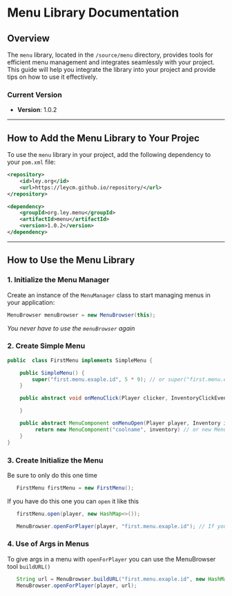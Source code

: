  # Menu Library Documentation

## Overview

The `menu` library, located in the `/source/menu` directory, provides tools for efficient menu management and integrates seamlessly with your project. This guide will help you integrate the library into your project and provide tips on how to use it effectively.

### Current Version

- **Version**: 1.0.2

---

## How to Add the Menu Library to Your Projec

To use the `menu` library in your project, add the following dependency to your `pom.xml` file:
```xml
<repository>
    <id>ley.org</id>
    <url>https://leycm.github.io/repository/</url>
</repository>
```

```xml
<dependency>
    <groupId>org.ley.menu</groupId>
    <artifactId>menu</artifactId>
    <version>1.0.2</version>
</dependency>
```

---

## How to Use the Menu Library

### 1. Initialize the Menu Manager

Create an instance of the `MenuManager` class to start managing menus in your application:

```java
MenuBrowser menuBrowser = new MenuBrowser(this);
```
*You never have to use the `menuBrowser` again*

### 2. Create Simple Menu 

```java
public  class FirstMenu implements SimpleMenu {

    public SimpleMenu() {
        super("first.menu.exaple.id", 5 * 9); // or super("first.menu.exaple.id, InventoryType.CHEST)
    }

    public abstract void onMenuClick(Player clicker, InventoryClickEvent event, Inventory inventory, HashMap<String, String> args){

    }

    public abstract MenuComponent onMenuOpen(Player player, Inventory inventory, HashMap<String, String> args)
         return new MenuComponent("coolname", inventory) // or new MenuComponent(holder, "coolname", inventory);
    }
}
```

### 3. Create Initialize the Menu
Be sure to only do this one time

```java
   FirstMenu firstMenu = new FirstMenu();
```

If you have do this one you can `open` it like this

```java
   firstMenu.open(player, new HashMap<>());

   MenuBrowser.openForPlayer(player, "first.menu.exaple.id"); // If you dont have the firstMenu in range 
```

### 4. Use of Args in Menus
To give args in a menu with `openForPlayer` you can use the MenuBrowser tool `buildURL()`

```java
   String url = MenuBrowser.buildURL("first.menu.exaple.id", new HashMap<>());
   MenuBrowser.openForPlayer(player, url);
```
